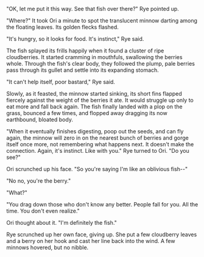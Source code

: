 "OK, let me put it this way. See that fish over there?" Rye pointed up.

"Where?" It took Ori a minute to spot the translucent minnow darting among the floating leaves. Its golden flecks flashed.

"It's hungry, so it looks for food. It's instinct," Rye said.

The fish splayed its frills happily when it found a cluster of ripe cloudberries. It started cramming in mouthfuls, swallowing the berries whole. Through the fish's clear body, they followed the plump, pale berries pass through its gullet and settle into its expanding stomach.

"It can't help itself, poor bastard," Rye said.

Slowly, as it feasted, the minnow started sinking, its short fins flapped fiercely against the weight of the berries it ate. It would struggle up only to eat more and fall back again. The fish finally landed with a plop on the grass, bounced a few times, and flopped away dragging its now earthbound, bloated body.

"When it eventually finishes digesting, poop out the seeds, and can fly again, the minnow will zero in on the nearest bunch of berries and gorge itself once more, not remembering what happens next. It doesn't make the connection. Again, it's instinct. Like with you." Rye turned to Ori. "Do you see?"

Ori scrunched up his face. "So you're saying I'm like an oblivious fish--"

"No no, you're the berry."

"What?"

"You drag down those who don't know any better. People fall for you. All the time. You don't even realize."

Ori thought about it. "I'm definitely the fish."

Rye scrunched up her own face, giving up. She put a few cloudberry leaves and a berry on her hook and cast her line back into the wind. A few minnows hovered, but no nibble.
